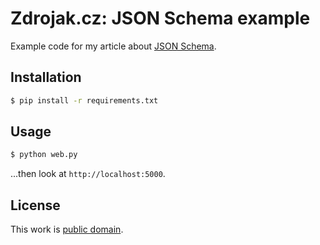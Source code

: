 # Zdrojak.cz: JSON Schema example

Example code for my article about [JSON Schema](http://json-schema.org/).

## Installation

```bash
$ pip install -r requirements.txt
```

## Usage

```bash
$ python web.py
```

...then look at `http://localhost:5000`.

## License

This work is [public domain](http://unlicense.org).
